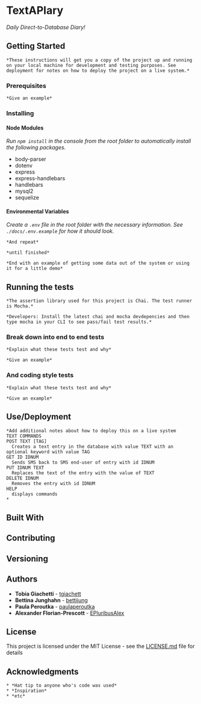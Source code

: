 # TextAPIary

*Daily Direct-to-Database Diary!*

## Getting Started

```
*These instructions will get you a copy of the project up and running on your local machine for development and testing purposes. See deployment for notes on how to deploy the project on a live system.*
```

### Prerequisites

```
*Give an example*
```

### Installing

#### Node Modules

*Run `npm install` in the console from the root folder to automatically install the following packages.*

* body-parser
* dotenv
* express
* express-handlebars
* handlebars
* mysql2
* sequelize

#### Environmental Variables

*Create a `.env` file in the root folder with the necessary information.  See `./docs/.env.example` for how it should look.*

```
*And repeat*

*until finished*

*End with an example of getting some data out of the system or using it for a little demo*
```

## Running the tests

```
*The assertion library used for this project is Chai. The test runner is Mocha.*

*Developers: Install the latest chai and mocha devdepencies and then type mocha in your CLI to see pass/fail test results.*
```

### Break down into end to end tests

```
*Explain what these tests test and why*

*Give an example*
```

### And coding style tests

```
*Explain what these tests test and why*

*Give an example*
```

## Use/Deployment



```
*Add additional notes about how to deploy this on a live system
TEXT COMMANDS
POST TEXT [TAG]
  Creates a text entry in the database with value TEXT with an optional keyword with value TAG
GET ID IDNUM
  Sends SMS back to SMS end-user of entry with id IDNUM
PUT IDNUM TEXT
  Replaces the text of the entry with the value of TEXT
DELETE IDNUM
  Removes the entry with id IDNUM
HELP
  displays commands
*
```

## Built With


## Contributing


## Versioning


## Authors

* **Tobia Giachetti** - [tgiachett](https://github.com/tgiachett)
* **Bettina Junghahn** - [bettijung](https://github.com/bettijung)
* **Paula Peroutka** - [paulaperoutka](https://github.com/paulaperoutka)
* **Alexander Florian-Prescott** - [EPluribusAlex](https://github.com/EPluribusAlex)

## License

This project is licensed under the MIT License - see the [LICENSE.md](LICENSE.md) file for details

## Acknowledgments

```
* *Hat tip to anyone who's code was used*
* *Inspiration*
* *etc*
```
